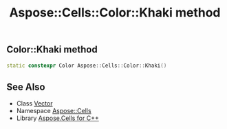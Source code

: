 ﻿---
title: Aspose::Cells::Color::Khaki method
linktitle: Khaki
second_title: Aspose.Cells for C++ API Reference
description: 'How to use Khaki method of Aspose::Cells::Color class in C++.'
type: docs
weight: 9500
url: /cpp/aspose.cells/color/khaki/
---
## Color::Khaki method




```cpp
static constexpr Color Aspose::Cells::Color::Khaki()
```

## See Also

* Class [Vector](../../vector/)
* Namespace [Aspose::Cells](../../)
* Library [Aspose.Cells for C++](../../../)
